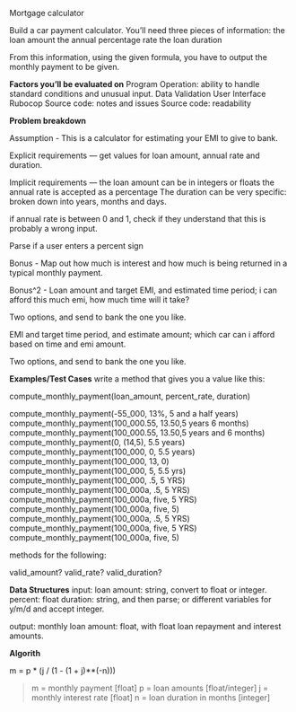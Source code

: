 Mortgage calculator

Build a car payment calculator. You’ll need three pieces of information:
the loan amount
the annual percentage rate
the loan duration

From this information, using the given formula, you have to output the monthly payment to be given.

__Factors you’ll be evaluated on__
Program Operation: ability to handle standard conditions and unusual input.
Data Validation
User Interface
Rubocop
Source code: notes and issues
Source code: readability

__Problem breakdown__

Assumption - This is a calculator for estimating your EMI to give to bank.

Explicit requirements — get values for loan amount, annual rate and duration.

Implicit requirements — 
the loan amount can be in integers or floats
the annual rate is accepted as a percentage
The duration can be very specific: broken down into years, months and days.

if annual rate is between 0 and 1, check if they understand that this is probably a wrong input.

Parse if a user enters a percent sign

Bonus - Map out how much is interest and how much is being returned in a typical monthly payment.

Bonus^2 - Loan amount and target EMI, and estimated time period; i can afford this much emi, how much time will it take?

Two options, and send to bank the one you like.

EMI and target time period, and estimate amount; which car can i afford based on time and emi amount.

Two options, and send to bank the one you like.

__Examples/Test Cases__
write a method that gives you a value like this:

compute_monthly_payment(loan_amount, percent_rate, duration)

compute_monthly_payment(-55_000, 13%, 5 and a half years)
compute_monthly_payment(100_000.55, 13.50,5 years 6 months)
compute_monthly_payment(100_000.55, 13.50,5 years and 6 months)
compute_monthly_payment(0, (14,5), 5.5 years)
compute_monthly_payment(100_000, 0, 5.5 years)
compute_monthly_payment(100_000, 13, 0)
compute_monthly_payment(100_000, 5, 5.5 yrs)
compute_monthly_payment(100_000, .5, 5 YRS)
compute_monthly_payment(100_000a, .5, 5 YRS)
compute_monthly_payment(100_000a, five, 5 YRS)
compute_monthly_payment(100_000a, five, 5)
compute_monthly_payment(100_000a, .5, 5 YRS)
compute_monthly_payment(100_000a, five, 5 YRS)
compute_monthly_payment(100_000a, five, 5)

methods for the following:

valid_amount?
valid_rate?
valid_duration?

__Data Structures__
input:
loan amount: string, convert to float or integer.
percent: float
duration: string, and then parse;
or different variables for y/m/d and accept integer.

output: monthly loan amount: float, with float loan repayment and interest amounts.

__Algorith__

m = p * (j / (1 - (1 + j)**(-n)))

>m = monthly payment [float]
p = loan amounts [float/integer]
j = monthly interest rate [float]
n = loan duration in months [integer]
